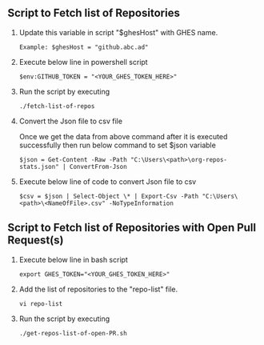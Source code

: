 <h2>Script to Fetch list of Repositories</h2>

1.  Update this variable in script "$ghesHost" with GHES name.

        Example: $ghesHost = "github.abc.ad"

2.  Execute below line in powershell script

        $env:GITHUB_TOKEN = "<YOUR_GHES_TOKEN_HERE>"

3.  Run the script by executing

        ./fetch-list-of-repos

4.  Convert the Json file to csv file

    Once we get the data from above command after it is executed successfully then run below command to set $json variable

        $json = Get-Content -Raw -Path "C:\Users\<path>\org-repos-stats.json" | ConvertFrom-Json

5.  Execute below line of code to convert Json file to csv

        $csv = $json | Select-Object \* | Export-Csv -Path "C:\Users\<path>\<NameOfFile>.csv" -NoTypeInformation

<h2>Script to Fetch list of Repositories with Open Pull Request(s)</h2>

1.  Execute below line in bash script

        export GHES_TOKEN="<YOUR_GHES_TOKEN_HERE>"

2.  Add the list of repositories to the "repo-list" file.

        vi repo-list

3.  Run the script by executing

        ./get-repos-list-of-open-PR.sh
